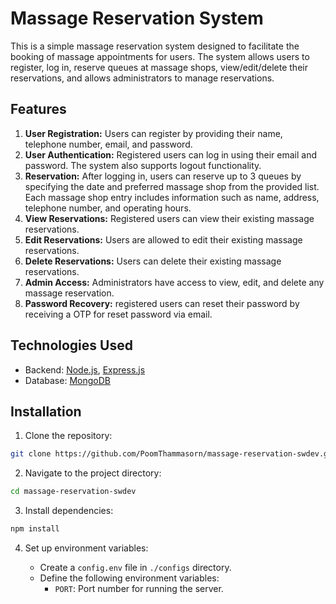 # Massage Reservation System

This is a simple massage reservation system designed to facilitate the booking of massage appointments for users. The system allows users to register, log in, reserve queues at massage shops, view/edit/delete their reservations, and allows administrators to manage reservations.

## Features

1. **User Registration:** Users can register by providing their name, telephone number, email, and password.
2. **User Authentication:** Registered users can log in using their email and password. The system also supports logout functionality.
3. **Reservation:** After logging in, users can reserve up to 3 queues by specifying the date and preferred massage shop from the provided list. Each massage shop entry includes information such as name, address, telephone number, and operating hours.
4. **View Reservations:** Registered users can view their existing massage reservations.
5. **Edit Reservations:** Users are allowed to edit their existing massage reservations.
6. **Delete Reservations:** Users can delete their existing massage reservations.
7. **Admin Access:** Administrators have access to view, edit, and delete any massage reservation.
8. **Password Recovery:** registered users can reset their password by receiving a OTP for reset password via email.

## Technologies Used

-   Backend: [Node.js](https://nodejs.org/en), [Express.js](https://expressjs.com/)
-   Database: [MongoDB](https://www.mongodb.com/)

## Installation

1. Clone the repository:

```bash
git clone https://github.com/PoomThammasorn/massage-reservation-swdev.git
```

2. Navigate to the project directory:

```bash
cd massage-reservation-swdev
```

3. Install dependencies:

```bash
npm install
```

4. Set up environment variables:

    - Create a `config.env` file in `./configs` directory.
    - Define the following environment variables:
        - `PORT`: Port number for running the server.
            <!-- - `MONGODB_URI`: MongoDB connection URI.
        - `JWT_SECRET`: Secret key for JWT token generation. -->
        - `NODE_ENV`: Environment mode (`development` or `production`).

5. Run the backend server:

-   To run the server in production mode:
    ```bash
    npm start
    ```
-   To run the server in development mode:
    ```bash
    npm run dev
    ```

